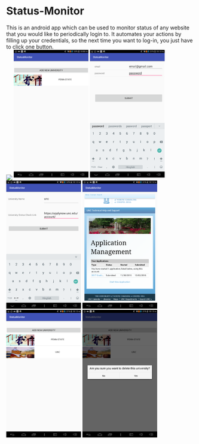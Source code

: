 # Status-Monitor
This is an android app which can be used to monitor status of any website that you would like to periodically login to.
It automates your actions by filling up your credentials, so the next time you want to log-in, you just have to click one button.<br>
<img align="middle" width="200" src="https://github.com/bumblebee19/Status-Monitor/blob/master/screenshots/gif.gif">
<img src="https://github.com/bumblebee19/Status-Monitor/blob/master/screenshots/Screenshot_2017-03-31-22-09-29.png" width="200">
<img src="https://github.com/bumblebee19/Status-Monitor/blob/master/screenshots/Screenshot_2017-03-31-22-10-55.png" width="200">
<img src="https://github.com/bumblebee19/Status-Monitor/blob/master/screenshots/Screenshot_2017-03-31-22-10-09.png" width="200">
<img src="https://github.com/bumblebee19/Status-Monitor/blob/master/screenshots/Screenshot_2017-03-31-22-12-05.png" width="200">
<img src="https://github.com/bumblebee19/Status-Monitor/blob/master/screenshots/Screenshot_2017-03-31-22-12-14.png" width="200">
<img src="https://github.com/bumblebee19/Status-Monitor/blob/master/screenshots/Screenshot_2017-03-31-22-13-52.png" width="200">

